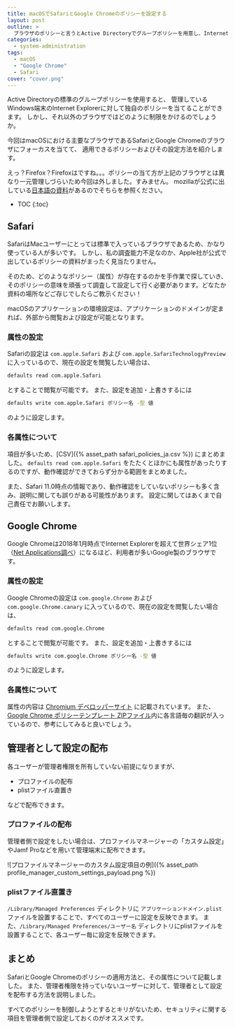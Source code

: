 ```yaml
---
title: macOSでSafariとGoogle Chromeのポリシーを設定する
layout: post
outline: >
  ブラウザのポリシーと言うとActive Directoryでグループポリシーを用意し、Internet Explorerの設定を行うというのはよく聞く話ですが、今回はmacOSの場合はどうすればよいかをSafariとGoogle Chromeを題材として紹介していきます。
categories:
  - system-administration
tags:
  - macOS
  - "Google Chrome"
  - Safari
cover: "cover.png"
---
```


Active Directoryの標準のグループポリシーを使用すると、
管理しているWindows端末のInternet Explorerに対して独自のポリシーを当てることができます。
しかし、それ以外のブラウザではどのように制限をかけるのでしょうか。

今回はmacOSにおける主要なブラウザであるSafariとGoogle Chromeのブラウザにフォーカスを当てて、
適用できるポリシーおよびその設定方法を紹介します。

えっ？Firefox？Firefoxはですね。。。ポリシーの当て方が上記のブラウザとは異なり一元管理しづらいため今回は外しました。すみません。
mozillaが公式に出している[日本語の資料](https://www.mozilla.jp/business/faq/tech/)があるのでそちらを参照ください。

* TOC
{:toc}

## Safari

SafariはMacユーザーにとっては標準で入っているブラウザであるため、かなり使っている人が多いです。
しかし、私の調査能力不足なのか、Apple社が公式で出しているポリシーの資料がまったく見当たりません。

そのため、どのようなポリシー（属性）が存在するのかを手作業で探していき、そのポリシーの意味を頑張って調査して設定して行く必要があります。どなたか資料の場所などご存じでしたらご教示ください！

macOSのアプリケーションの環境設定は、アプリケーションのドメインが定まれば、外部から閲覧および設定が可能となります。

### 属性の設定

Safariの設定は `com.apple.Safari` および `com.apple.SafariTechnologyPreview` に入っているので、現在の設定を閲覧したい場合は、

```sh
defaults read com.apple.Safari
```

とすることで閲覧が可能です。
また、設定を追加・上書きするには

```sh
defaults write com.apple.Safari ポリシー名 -型 値
```

のように設定します。

### 各属性について

項目が多いため、[CSV]({% asset_path safari_policies_ja.csv %}) にまとめました。
`defaults read com.apple.Safari` をたたくとほかにも属性があったりするのですが、動作確認ができておらず分かる範囲をまとめました。

また、Safari 11.0時点の情報であり、動作確認をしていないポリシーも多く含み、説明に関しても誤りがある可能性があります。
設定に関してはあくまで自己責任でお願いします。

## Google Chrome

Google Chromeは2018年1月時点でInternet Explorerを超えて世界シェア1位（[Net Applications調べ](https://netmarketshare.com/browser-market-share.aspx)）になるほど、利用者が多いGoogle製のブラウザです。

### 属性の設定

Google Chromeの設定は `com.google.Chrome` および `com.google.Chrome.canary` に入っているので、現在の設定を閲覧したい場合は、

```sh
defaults read com.google.Chrome
```

とすることで閲覧が可能です。
また、設定を追加・上書きするには

```sh
defaults write com.google.Chrome ポリシー名 -型 値
```

のように設定します。

### 各属性について

属性の内容は [Chromium デベロッパーサイト](http://www.chromium.org/administrators/policy-list-3) に記載されています。
また、[Google Chrome ポリシーテンプレート ZIPファイル](https://dl.google.com/dl/edgedl/chrome/policy/policy_templates.zip)内に各言語毎の翻訳が入っているので、参考にしてみると良いでしょう。

## 管理者として設定の配布

各ユーザーが管理者権限を所有していない前提になりますが、

- プロファイルの配布
- plistファイル直置き

などで配布できます。

### プロファイルの配布

管理者側で設定をしたい場合は、プロファイルマネージャーの「カスタム設定」やJamf Proなどを用いて管理端末に配布できます。

![プロファイルマネージャーのカスタム設定項目の例]({% asset_path profile_manager_custom_settings_payload.png %})

### plistファイル直置き

`/Library/Managed Preferences` ディレクトリに `アプリケーションドメイン.plist` ファイルを設置することで、すべてのユーザーに設定を反映できます。
また、`/Library/Managed Preferences/ユーザー名` ディレクトリにplistファイルを設置することで、各ユーザー毎に設定を反映できます。

## まとめ

SafariとGoogle Chromeのポリシーの適用方法と、その属性について記載しました。
また、管理者権限を持っていないユーザーに対して、管理者として設定を配布する方法を説明しました。

すべてのポリシーを制御しようとするとキリがないため、セキュリティに関する項目を管理者側で設定しておくのがオススメです。
